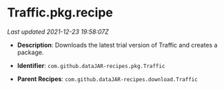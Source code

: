 # Traffic.pkg.recipe

_Last updated 2021-12-23 19:58:07Z_

- **Description**: Downloads the latest trial version of Traffic and creates a package.

- **Identifier**: `com.github.dataJAR-recipes.pkg.Traffic`

- **Parent Recipes**: `com.github.dataJAR-recipes.download.Traffic`